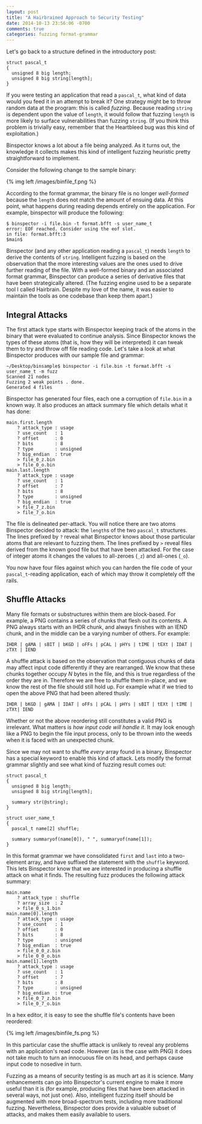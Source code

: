 ```yaml
---
layout: post
title: "A Hairbrained Approach to Security Testing"
date: 2014-10-13 23:56:06 -0700
comments: true
categories: fuzzing format-grammar
---
```


Let's go back to a structure defined in the introductory post:

```
struct pascal_t
{
  unsigned 8 big length;
  unsigned 8 big string[length];
}
```

If you were testing an application that read a `pascal_t`, what kind of data would you feed it in an attempt to break it? One strategy might be to throw random data at the program: this is called _fuzzing_. Because reading `string` is dependent upon the value of `length`, it would follow that fuzzing `length` is more likely to surface vulnerabilities than fuzzing `string`. (If you think this problem is trivially easy, remember that the Heartbleed bug was this kind of exploitation.)

Binspector knows a lot about a file being analyzed. As it turns out, the knowledge it collects makes this kind of intelligent fuzzing heuristic pretty straightforward to implement.

<!-- more -->

Consider the following change to the sample binary:

{% img left /images/binfile_f.png %}

According to the format grammar, the binary file is no longer _well-formed_ because the `length` does not match the amount of ensuing data. At this point, what happens during reading depends entirely on the application. For example, binspector will produce the following:

```
$ binspector -i file.bin -t format.bfft -s user_name_t
error: EOF reached. Consider using the eof slot.
in file: format.bfft:3
$main$
```

Binspector (and any other application reading a `pascal_t`) needs `length` to derive the contents of `string`. Intelligent fuzzing is based on the observation that the more interesting values are the ones used to drive further reading of the file. With a well-formed binary and an associated format grammar, Binspector can produce a series of derivative files that have been strategically altered. (The fuzzing engine used to be a separate tool I called Hairbrain. Despite my love of the name, it was easier to maintain the tools as one codebase than keep them apart.)

## Integral Attacks

The first attack type starts with Binspector keeping track of the atoms in the binary that were evaluated to continue analysis. Since Binspector knows the types of these atoms (that is, how they will be interpreted) it can tweak them to try and throw off file reading code. Let's take a look at what Binspector produces with our sample file and grammar:

```
~/Desktop/binsample$ binspector -i file.bin -t format.bfft -s user_name_t -m fuzz
Scanned 21 nodes
Fuzzing 2 weak points . done.
Generated 4 files
```

Binspector has generated four files, each one a corruption of `file.bin` in a known way. It also produces an attack summary file which details what it has done:

```
main.first.length
    ? attack_type : usage
    ? use_count   : 1
    ? offset      : 0
    ? bits        : 8
    ? type        : unsigned
    ? big_endian  : true
    > file_0_z.bin
    > file_0_o.bin
main.last.length
    ? attack_type : usage
    ? use_count   : 1
    ? offset      : 7
    ? bits        : 8
    ? type        : unsigned
    ? big_endian  : true
    > file_7_z.bin
    > file_7_o.bin
```

The file is delineated per-attack. You will notice there are two atoms Binspector decided to attack: the `length`s of the two `pascal_t` structures. The lines prefixed by `?` reveal what Binspector knows about those particular atoms that are relevant to fuzzing them. The lines prefixed by `>` reveal files derived from the known good file but that have been attacked. For the case of integer atoms it changes the values to all-zeroes (`_z`) and all-ones (`_o`).

You now have four files against which you can harden the file code of your `pascal_t`-reading application, each of which may throw it completely off the rails.

## Shuffle Attacks

Many file formats or substructures within them are block-based. For example, a PNG contains a series of chunks that flesh out its contents. A PNG always starts with an IHDR chunk, and always finishes with an IEND chunk, and in the middle can be a varying number of others. For example:

```
IHDR | gAMA | sBIT | bKGD | oFFs | pCAL | pHYs | tIME | tEXt | IDAT | zTXt | IEND
```

A shuffle attack is based on the observation that contiguous chunks of data may affect input code differently if they are rearranged. We know that these chunks together occupy _N_ bytes in the file, and this is true regardless of the order they are in. Therefore we are free to shuffle them in-place, and we know the rest of the file should still hold up. For example what if we tried to open the above PNG that had been altered thusly:

```
IHDR | bKGD | gAMA | IDAT | oFFs | pCAL | pHYs | sBIT | tEXt | tIME | zTXt| IEND
```

Whether or not the above reordering still constitutes a valid PNG is irrelevant. What matters is _how input code will handle it_. It may look enough like a PNG to begin the file input process, only to be thrown into the weeds when it is faced with an unexpected chunk.

Since we may not want to shuffle _every_ array found in a binary, Binspector has a special keyword to enable this kind of attack. Lets modify the format grammar slightly and see what kind of fuzzing result comes out:

```
struct pascal_t
{
  unsigned 8 big length;
  unsigned 8 big string[length];

  summary str(@string);
}

struct user_name_t
{
  pascal_t name[2] shuffle;

  summary summaryof(name[0]), " ", summaryof(name[1]);
}
```

In this format grammar we have consolidated `first` and `last` into a two-element array, and have suffixed the statement with the `shuffle` keyword. This lets Binspector know that we are interested in producing a shuffle attack on what it finds. The resulting fuzz produces the following attack summary:

```
main.name
    ? attack_type : shuffle
    ? array_size  : 2
    > file_0_s_1.bin
main.name[0].length
    ? attack_type : usage
    ? use_count   : 1
    ? offset      : 0
    ? bits        : 8
    ? type        : unsigned
    ? big_endian  : true
    > file_0_0_z.bin
    > file_0_0_o.bin
main.name[1].length
    ? attack_type : usage
    ? use_count   : 1
    ? offset      : 7
    ? bits        : 8
    ? type        : unsigned
    ? big_endian  : true
    > file_0_7_z.bin
    > file_0_7_o.bin
```

In a hex editor, it is easy to see the shuffle file's contents have been reordered:

{% img left /images/binfile_fs.png %}

In this particular case the shuffle attack is unlikely to reveal any problems with an application's read code. However (as is the case with PNG) it does not take much to turn an innocuous file on its head, and perhaps cause input code to nosedive in turn.

Fuzzing as a means of security testing is as much art as it is science. Many enhancements can go into Binspector's current engine to make it more useful than it is (for example, producing files that have been attacked in several ways, not just one). Also, intelligent fuzzing itself should be augmented with more broad-spectrum tests, including more traditional fuzzing. Nevertheless, Binspector does provide a valuable subset of attacks, and makes them easily available to users.
